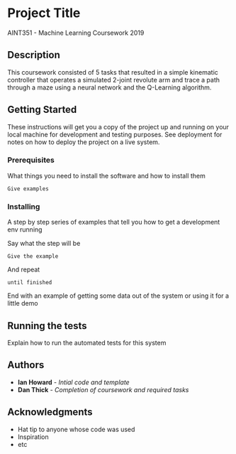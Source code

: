 # Project Title

AINT351 - Machine Learning Coursework 2019

## Description

This coursework consisted of 5 tasks that resulted in a simple kinematic controller that operates a simulated 2-joint revolute arm and trace a path through a maze using a neural network and the Q-Learning algorithm.

## Getting Started

These instructions will get you a copy of the project up and running on your local machine for development and testing purposes. See deployment for notes on how to deploy the project on a live system.

### Prerequisites

What things you need to install the software and how to install them

```
Give examples
```

### Installing

A step by step series of examples that tell you how to get a development env running

Say what the step will be

```
Give the example
```

And repeat

```
until finished
```

End with an example of getting some data out of the system or using it for a little demo

## Running the tests

Explain how to run the automated tests for this system

## Authors

* **Ian Howard** - *Intial code and template*
* **Dan Thick** - *Completion of coursework and required tasks*

## Acknowledgments

* Hat tip to anyone whose code was used
* Inspiration
* etc
